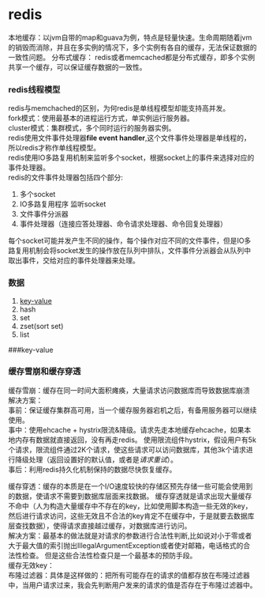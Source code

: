 # redis

本地缓存：以jvm自带的map和guava为例，特点是轻量快速。生命周期随着jvm的销毁而消除，并且在多实例的情况下，多个实例有各自的缓存，无法保证数据的一致性问题。
分布式缓存： redis或者memcached都是分布式缓存，即多个实例共享一个缓存，可以保证缓存数据的一致性。
 
### redis线程模型
redis与memchached的区别，为何redis是单线程模型却能支持高并发。  
fork模式：使用最基本的进程运行方式，单实例运行服务器。  
cluster模式：集群模式，多个同时运行的服务器实例。  
redis使用文件事件处理器**file event handler**,这个文件事件处理器是单线程的，所以redis才称作单线程模型。  
redis使用IO多路复用机制来监听多个socket，根据socket上的事件来选择对应的事件处理器。  
redis的文件事件处理器包括四个部分:   
1. 多个socket
2. IO多路复用程序 监听socket
3. 文件事件分派器 
4. 事件处理器（连接应答处理器、命令请求处理器、命令回复处理器）

每个socket可能并发产生不同的操作，每个操作对应不同的文件事件，但是IO多路复用机制会将socket发生的操作放在队列中排队，文件事件分派器会从队列中取出事件，交给对应的事件处理器来处理。  

### 数据
1. [key-value](#key-value)
2. hash
3. set
4. zset(sort set)
5. list

###key-value


### 缓存雪崩和缓存穿透
缓存雪崩：缓存在同一时间大面积瘫痪，大量请求访问数据库而导致数据库崩溃  
解决方案：  
   事前：保证缓存集群高可用，当一个缓存服务器宕机之后，有备用服务器可以继续使用。  
   事中：使用ehcache + hystrix限流&降级。请求先走本地缓存ehcache，如果本地内存有数据就直接返回，没有再走redis。
         使用限流组件hystrix，假设用户有5k个请求，限流组件通过2K个请求，使这些请求可以访问数据库，其他3k个请求进行降级处理（返回设置好的默认值，或者是*请求重试*）。   
   事后：利用redis持久化机制保持的数据尽快恢复缓存。
   
缓存穿透：缓存的本质是在一个I/O速度较快的存储区预先存储一些可能会使用到的数据，使请求不需要到数据库层面来找数据。
    缓存穿透就是请求出现大量缓存不命中（人为构造大量缓存中不存在的key，比如使用脚本构造一些无效的key，然后进行请求访问，这些无效且不合法的key肯定不在缓存中，于是就要去数据库层查找数据），使得请求直接越过缓存，对数据库进行访问。  
解决方案：最基本的做法就是对请求的参数进行合法性判断,比如说对小于零或者大于最大值的索引抛出IllegalArgumentException或者使对邮箱，电话格式的合法性检查。
但是这些合法性检查只是一个最基本的预防手段。  
    缓存无效key：  
    布隆过滤器：具体是这样做的：把所有可能存在的请求的值都存放在布隆过滤器中，当用户请求过来，我会先判断用户发来的请求的值是否存在于布隆过滤器中。

    
